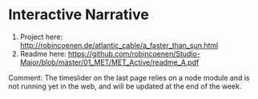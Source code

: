 # Interactive Narrative



1) Project here: http://robincoenen.de/atlantic_cable/a_faster_than_sun.html
2) Readme here:  https://github.com/robincoenen/Studio-Major/blob/master/01_MET/MET_Active/readme_A.pdf


Comment: The timeslider on the last page relies on a node module and is not running yet in the web, and will be updated at the end of the week. 
